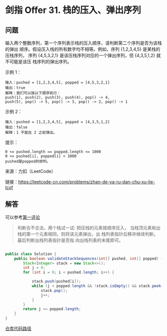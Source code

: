 #  剑指 Offer 31. 栈的压入、弹出序列

## 问题

输入两个整数序列，第一个序列表示栈的压入顺序，请判断第二个序列是否为该栈的弹出
顺序。假设压入栈的所有数字均不相等。例如，序列 {1,2,3,4,5} 是某栈的压栈序列，
序列 {4,5,3,2,1} 是该压栈序列对应的一个弹出序列，但 {4,3,5,1,2} 就不可能是该压
栈序列的弹出序列。



示例 1：

    输入：pushed = [1,2,3,4,5], popped = [4,5,3,2,1]
    输出：true
    解释：我们可以按以下顺序执行：
    push(1), push(2), push(3), push(4), pop() -> 4,
    push(5), pop() -> 5, pop() -> 3, pop() -> 2, pop() -> 1
示例 2：

    输入：pushed = [1,2,3,4,5], popped = [4,3,5,1,2]
    输出：false
    解释：1 不能在 2 之前弹出。


提示：

    0 <= pushed.length == popped.length <= 1000
    0 <= pushed[i], popped[i] < 1000
    pushed是popped的排列。

来源：力扣（LeetCode）

链接：https://leetcode-cn.com/problems/zhan-de-ya-ru-dan-chu-xu-lie-lcof

## 解答

可以参考[第一评论](https://leetcode-cn.com/problems/zhan-de-ya-ru-dan-chu-xu-lie-lcof/comments/260175)

> 判断合不合法，用个栈试一试: 把压栈的元素按顺序压入，
当栈顶元素和出栈的第一个元素相同，则将该元素弹出，出
栈列表指针后移并继续判断。最后判断出栈列表指针是否指
向出栈列表的末尾即可。

```java

public class Solution {
    public boolean validateStackSequences(int[] pushed, int[] popped) {
        Stack<Integer> stack = new Stack<>();
        int j = 0;
        for (int i = 0; i < pushed.length; i++) {

            stack.push(pushed[i]);
            while (j < popped.length && !stack.isEmpty() && stack.peek() == popped[j]) {
                stack.pop();
                j++;
            }
        }
        return j == popped.length;
    }
}

```

[仓库代码路径](../../src/edu/neu/xsz/leetcode/lcof/lcof31)